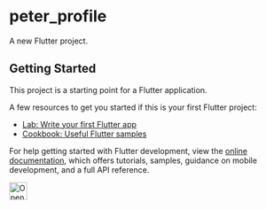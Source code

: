 # peter_profile

A new Flutter project.

## Getting Started

This project is a starting point for a Flutter application.

A few resources to get you started if this is your first Flutter project:

- [Lab: Write your first Flutter app](https://docs.flutter.dev/get-started/codelab)
- [Cookbook: Useful Flutter samples](https://docs.flutter.dev/cookbook)

For help getting started with Flutter development, view the
[online documentation](https://docs.flutter.dev/), which offers tutorials,
samples, guidance on mobile development, and a full API reference.

<a href="https://studio.firebase.google.com/import?url=https%3A%2F%2Fgithub.com%2FPeterPanSwift%2Fpeter_profile">
  <img
    height="32"
    alt="Open in Firebase Studio"
    src="https://cdn.firebasestudio.dev/btn/open_bright_32.svg">
</a>

